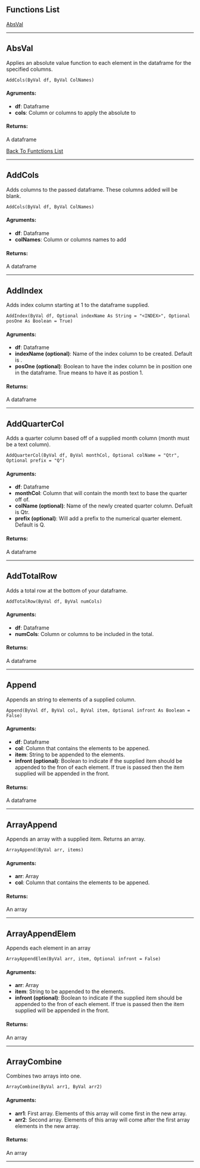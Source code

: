 ## Functions List
[AbsVal](#ArrayAppend)

---

[comment]: <> (==============================================================================)
[comment]: <> (==============================================================================)

## AbsVal
Applies an absolute value function to each element in the dataframe for the specified columns.

```
AddCols(ByVal df, ByVal ColNames)
```

#### Agruments:
- **df**: Dataframe <br/>
- **cols**: Column or columns to apply the absolute to

#### Returns:
A dataframe

[Back To Funtctions List](#Functions_List)

---

[comment]: <> (==============================================================================)
[comment]: <> (==============================================================================)

## AddCols
Adds columns to the passed dataframe. These columns added will be blank.

```
AddCols(ByVal df, ByVal ColNames)
```

#### Agruments:
- **df**: Dataframe <br/>
- **colNames**: Column or columns names to add

#### Returns:
A dataframe

---

[comment]: <> (==============================================================================)
[comment]: <> (==============================================================================)

## AddIndex

Adds index column starting at 1 to the dataframe supplied.

```
AddIndex(ByVal df, Optional indexName As String = "<INDEX>", Optional posOne As Boolean = True)
```

#### Agruments:
- **df**: Dataframe <br/>
- **indexName (optional)**: Name of the index column to be created. Default is <INDEX>. <br/>
- **posOne (optional)**: Boolean to have the index column be in position one in the dataframe. True means to have it as postion 1.

#### Returns:
A dataframe

---

[comment]: <> (==============================================================================)
[comment]: <> (==============================================================================)


## AddQuarterCol

Adds a quarter column based off of a supplied month column (month must be a text column).

```
AddQuarterCol(ByVal df, ByVal monthCol, Optional colName = "Qtr", Optional prefix = "Q")
```

#### Agruments:
- **df**: Dataframe <br/>
- **monthCol**: Column that will contain the month text to base the quarter off of. <br/>
- **colName (optional)**: Name of the newly created quarter column. Defualt is Qtr. <br/>
- **prefix (optional)**: Will add a prefix to the numerical quarter element. Default is Q.
 
#### Returns:
A dataframe

---

[comment]: <> (==============================================================================)
[comment]: <> (==============================================================================)

## AddTotalRow
Adds a total row at the bottom of your dataframe.

```
AddTotalRow(ByVal df, ByVal numCols)
```

#### Agruments:
- **df**: Dataframe <br/>
- **numCols**: Column or columns to be included in the total. <br/>
  
#### Returns:
A dataframe

---

[comment]: <> (==============================================================================)
[comment]: <> (==============================================================================)

## Append
Appends an string to elements of a supplied column.

```
Append(ByVal df, ByVal col, ByVal item, Optional infront As Boolean = False)
```

#### Agruments:
- **df**: Dataframe <br/>
- **col**: Column that contains the elements to be appened. <br/>
- **item**: String to be appended to the elements. <br/>
- **infront (optional)**: Boolean to indicate if the supplied item should be appended to the fron of each element. If true is passed then the item supplied will be appended in the front.

#### Returns:
A dataframe

---

[comment]: <> (==============================================================================)
[comment]: <> (==============================================================================)

## ArrayAppend
Appends an array with a supplied item. Returns an array.

```
ArrayAppend(ByVal arr, items)
```
#### Agruments:
- **arr**: Array <br/>
- **col**: Column that contains the elements to be appened. <br/>

#### Returns:
An array

---

[comment]: <> (==============================================================================)
[comment]: <> (==============================================================================)

## ArrayAppendElem
Appends each element in an array

```
ArrayAppendElem(ByVal arr, item, Optional infront = False)
```

#### Agruments:
- **arr**: Array <br/>
- **item**: String to be appended to the elements. <br/>
- **infront (optional)**: Boolean to indicate if the supplied item should be appended to the fron of each element. If true is passed then the item supplied will be appended in the front.

#### Returns:
An array

---

[comment]: <> (==============================================================================)
[comment]: <> (==============================================================================)

## ArrayCombine
Combines two arrays into one. 

```
ArrayCombine(ByVal arr1, ByVal arr2)
```

#### Agruments:
- **arr1**: First array. Elements of this array will come first in the new array. <br/>
- **arr2**: Second array. Elements of this array will come after the first array elements in the new array. <br/>

#### Returns:
An array

---

[comment]: <> (==============================================================================)
[comment]: <> (==============================================================================)
